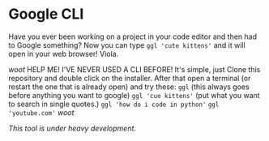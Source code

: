 # Google CLI
Have you ever been working on a project in your code editor and then had to Google something?
Now you can type `ggl 'cute kittens'` and it will open in your web browser!
Viola.

*woot*
HELP ME! I'VE NEVER USED A CLI BEFORE!
It's simple, just Clone this repository and double click on the installer.
After that open a terminal (or restart the one that is already open) and try these:
`ggl` (this always goes before anything you want to google) `ggl 'cue kittens'` (put what you want to search in single quotes.)
`ggl 'how do i code in python'`
`ggl 'youtube.com'`
*woot*

*This tool is under heavy development.*
